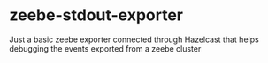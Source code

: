 # zeebe-stdout-exporter
Just a basic zeebe exporter connected through Hazelcast that helps debugging the events exported from a zeebe cluster
